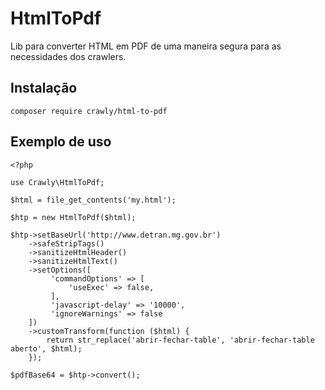 # HtmlToPdf
Lib para converter HTML em PDF de uma maneira segura para as necessidades dos crawlers.

## Instalação
```
composer require crawly/html-to-pdf
```

## Exemplo de uso
```
<?php

use Crawly\HtmlToPdf;

$html = file_get_contents('my.html');

$htp = new HtmlToPdf($html);

$htp->setBaseUrl('http://www.detran.mg.gov.br')
    ->safeStripTags()
    ->sanitizeHtmlHeader()
    ->sanitizeHtmlText()
    ->setOptions([
         'commandOptions' => [
             'useExec' => false,
         ],
         'javascript-delay' => '10000',
         'ignoreWarnings' => false
    ])
    ->customTransform(function ($html) {
        return str_replace('abrir-fechar-table', 'abrir-fechar-table aberto', $html);
    });

$pdfBase64 = $htp->convert();
```
